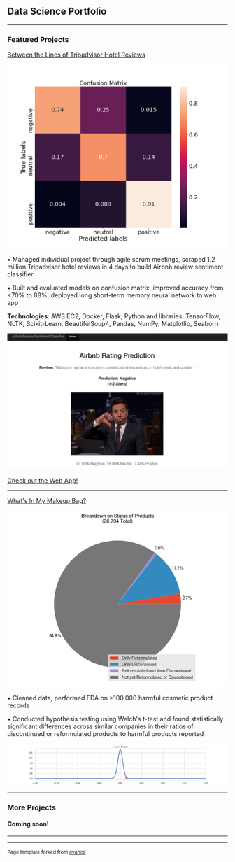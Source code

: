 ## Data Science Portfolio

---

### Featured Projects 

[Between the Lines of Tripadvisor Hotel Reviews](https://github.com/chelseanbr/between-the-lines-hotels)

![Final CNN-LSTM Neural Net Test Confusion Matrix](https://github.com/chelseanbr/between-the-lines-hotels/blob/setup/imgs/neural_net_cm/confusion_matrix_test_lstm_6epochs_20200608-07:34:50.png)

• Managed individual project through agile scrum meetings, scraped 1.2 million Tripadvisor hotel reviews in 4 days to build Airbnb review sentiment classifier

• Built and evaluated models on confusion matrix, improved accuracy from <70% to 88%; deployed long short-term memory neural network to web app

**Technologies**: AWS EC2, Docker, Flask, Python and libraries: TensorFlow, NLTK, Scikit-Learn, BeautifulSoup4, Pandas, NumPy, Matplotlib, Seaborn

![Web App Negative Example](https://github.com/chelseanbr/between-the-lines-hotels/blob/setup/imgs/site_pred_neg.png)

[Check out the Web App!](/sample_page)

---
[What's In My Makeup Bag?](https://github.com/chelseanbr/Whats-In-My-Makeup-Bag)

![Pie Chart Product Status](https://github.com/chelseanbr/Whats-In-My-Makeup-Bag/blob/eda/images/pie_product_status.png)

• Cleaned data, performed EDA on >100,000 harmful cosmetic product records

• Conducted hypothesis testing using Welch's t-test and found statistically
significant differences across similar companies in their ratios of discontinued or reformulated products to harmful products reported

![P-Value](https://github.com/chelseanbr/Whats-In-My-Makeup-Bag/blob/eda/images/hyp_test_estee_chanel.png)

<!-- ---
[Project 3 Title](http://example.com/)
<img src="images/dummy_thumbnail.jpg?raw=true"/> -->

---

### More Projects

#### Coming soon!
<!-- - [Project 1 Title](http://example.com/)
- [Project 2 Title](http://example.com/)
- [Project 3 Title](http://example.com/)
- [Project 4 Title](http://example.com/)
- [Project 5 Title](http://example.com/) -->

---




---
<p style="font-size:11px">Page template forked from <a href="https://github.com/evanca/quick-portfolio">evanca</a></p>
<!-- Remove above link if you don't want to attibute -->
